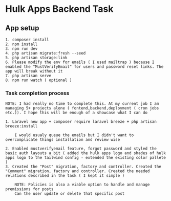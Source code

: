 # Hulk Apps Backend Task

## App setup

    1. composer install
    2. npm install
    3. npm run dev
    4. php artisan migrate:fresh --seed
    5. php artisan storage:link
    6. Please modify the env for emails ( I used mailtrap ) because I enabled the "MustVerifyEmail" for users and password reset links. The app will break without it
    7. php artisan serve
    8. npm run watch ( optional )

### Task completion process

    NOTE: I had really no time to complete this. At my current job I am managing 5+ projects alone ( fontend,backend,deployment ( cron jobs etc.)). I hope this will be enough of a showcase what I can do

    1. Laravel new app + composer require laravel breeze + php artisan breeze:install
        
        I would usualy queue the emails but I didn't want to overcomplicate things installation and review wise

    2. Enabled mustverifyemail feature, forgot password and styled the basic auth layouts a bit ( added the hulk apps logo and shades of hulk apps logo to the tailwind config - extended the existing color pallete )
    3. Created the "Post" migration, factory and controller. Created the "Comment" migration, factory and controller. Created the needed relations described in the task ( I kept it simple )

        NOTE: Policies is also a viable option to handle and manage premissions for posts
        Can the user update or delete that specific post